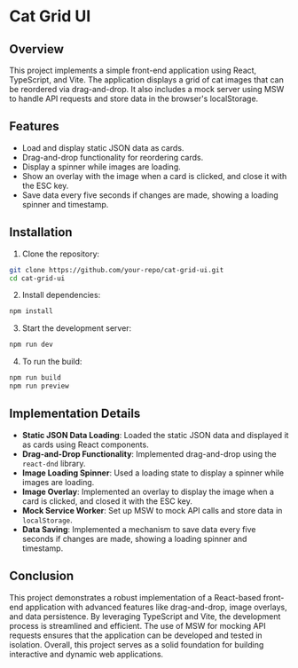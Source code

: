 # Cat Grid UI

## Overview

This project implements a simple front-end application using React, TypeScript, and Vite. The application displays a grid of cat images that can be reordered via drag-and-drop. It also includes a mock server using MSW to handle API requests and store data in the browser's localStorage.

## Features

- Load and display static JSON data as cards.
- Drag-and-drop functionality for reordering cards.
- Display a spinner while images are loading.
- Show an overlay with the image when a card is clicked, and close it with the ESC key.
- Save data every five seconds if changes are made, showing a loading spinner and timestamp.

## Installation

1. Clone the repository:
  ```sh
  git clone https://github.com/your-repo/cat-grid-ui.git
  cd cat-grid-ui
  ```

2. Install dependencies:
  ```sh
  npm install
  ```

3. Start the development server:
  ```sh
  npm run dev
  ```

4. To run the build:
  ```sh
  npm run build
  npm run preview
  ```

## Implementation Details

- **Static JSON Data Loading**: Loaded the static JSON data and displayed it as cards using React components.
- **Drag-and-Drop Functionality**: Implemented drag-and-drop using the `react-dnd` library.
- **Image Loading Spinner**: Used a loading state to display a spinner while images are loading.
- **Image Overlay**: Implemented an overlay to display the image when a card is clicked, and closed it with the ESC key.
- **Mock Service Worker**: Set up MSW to mock API calls and store data in `localStorage`.
- **Data Saving**: Implemented a mechanism to save data every five seconds if changes are made, showing a loading spinner and timestamp.

## Conclusion

This project demonstrates a robust implementation of a React-based front-end application with advanced features like drag-and-drop, image overlays, and data persistence. By leveraging TypeScript and Vite, the development process is streamlined and efficient. The use of MSW for mocking API requests ensures that the application can be developed and tested in isolation. Overall, this project serves as a solid foundation for building interactive and dynamic web applications.